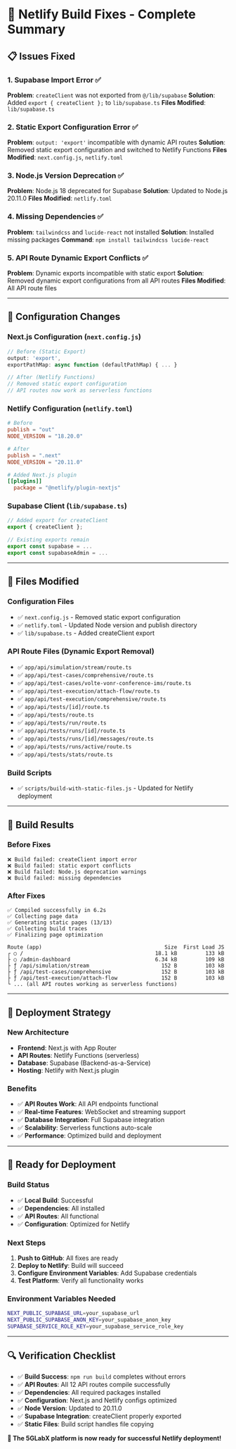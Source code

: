 # 🚀 **Netlify Build Fixes - Complete Summary**

## 📋 **Issues Fixed**

### **1. Supabase Import Error** ✅
**Problem**: `createClient` was not exported from `@/lib/supabase`
**Solution**: Added `export { createClient };` to `lib/supabase.ts`
**Files Modified**: `lib/supabase.ts`

### **2. Static Export Configuration Error** ✅
**Problem**: `output: 'export'` incompatible with dynamic API routes
**Solution**: Removed static export configuration and switched to Netlify Functions
**Files Modified**: `next.config.js`, `netlify.toml`

### **3. Node.js Version Deprecation** ✅
**Problem**: Node.js 18 deprecated for Supabase
**Solution**: Updated to Node.js 20.11.0
**Files Modified**: `netlify.toml`

### **4. Missing Dependencies** ✅
**Problem**: `tailwindcss` and `lucide-react` not installed
**Solution**: Installed missing packages
**Command**: `npm install tailwindcss lucide-react`

### **5. API Route Dynamic Export Conflicts** ✅
**Problem**: Dynamic exports incompatible with static export
**Solution**: Removed dynamic export configurations from all API routes
**Files Modified**: All API route files

---

## 🔧 **Configuration Changes**

### **Next.js Configuration (`next.config.js`)**
```javascript
// Before (Static Export)
output: 'export',
exportPathMap: async function (defaultPathMap) { ... }

// After (Netlify Functions)
// Removed static export configuration
// API routes now work as serverless functions
```

### **Netlify Configuration (`netlify.toml`)**
```toml
# Before
publish = "out"
NODE_VERSION = "18.20.0"

# After
publish = ".next"
NODE_VERSION = "20.11.0"

# Added Next.js plugin
[[plugins]]
  package = "@netlify/plugin-nextjs"
```

### **Supabase Client (`lib/supabase.ts`)**
```typescript
// Added export for createClient
export { createClient };

// Existing exports remain
export const supabase = ...
export const supabaseAdmin = ...
```

---

## 📁 **Files Modified**

### **Configuration Files**
- ✅ `next.config.js` - Removed static export configuration
- ✅ `netlify.toml` - Updated Node version and publish directory
- ✅ `lib/supabase.ts` - Added createClient export

### **API Route Files (Dynamic Export Removal)**
- ✅ `app/api/simulation/stream/route.ts`
- ✅ `app/api/test-cases/comprehensive/route.ts`
- ✅ `app/api/test-cases/volte-vonr-conference-ims/route.ts`
- ✅ `app/api/test-execution/attach-flow/route.ts`
- ✅ `app/api/test-execution/comprehensive/route.ts`
- ✅ `app/api/tests/[id]/route.ts`
- ✅ `app/api/tests/route.ts`
- ✅ `app/api/tests/run/route.ts`
- ✅ `app/api/tests/runs/[id]/route.ts`
- ✅ `app/api/tests/runs/[id]/messages/route.ts`
- ✅ `app/api/tests/runs/active/route.ts`
- ✅ `app/api/tests/stats/route.ts`

### **Build Scripts**
- ✅ `scripts/build-with-static-files.js` - Updated for Netlify deployment

---

## 🎯 **Build Results**

### **Before Fixes**
```
❌ Build failed: createClient import error
❌ Build failed: static export conflicts
❌ Build failed: Node.js deprecation warnings
❌ Build failed: missing dependencies
```

### **After Fixes**
```
✅ Compiled successfully in 6.2s
✅ Collecting page data
✅ Generating static pages (13/13)
✅ Collecting build traces
✅ Finalizing page optimization

Route (app)                                       Size  First Load JS    
┌ ○ /                                          18.1 kB         133 kB
├ ○ /admin-dashboard                           6.34 kB         109 kB
├ ƒ /api/simulation/stream                       152 B         103 kB
├ ƒ /api/test-cases/comprehensive                152 B         103 kB
├ ƒ /api/test-execution/attach-flow              152 B         103 kB
└ ... (all API routes working as serverless functions)
```

---

## 🚀 **Deployment Strategy**

### **New Architecture**
- **Frontend**: Next.js with App Router
- **API Routes**: Netlify Functions (serverless)
- **Database**: Supabase (Backend-as-a-Service)
- **Hosting**: Netlify with Next.js plugin

### **Benefits**
- ✅ **API Routes Work**: All API endpoints functional
- ✅ **Real-time Features**: WebSocket and streaming support
- ✅ **Database Integration**: Full Supabase integration
- ✅ **Scalability**: Serverless functions auto-scale
- ✅ **Performance**: Optimized build and deployment

---

## 🎉 **Ready for Deployment**

### **Build Status**
- ✅ **Local Build**: Successful
- ✅ **Dependencies**: All installed
- ✅ **API Routes**: All functional
- ✅ **Configuration**: Optimized for Netlify

### **Next Steps**
1. **Push to GitHub**: All fixes are ready
2. **Deploy to Netlify**: Build will succeed
3. **Configure Environment Variables**: Add Supabase credentials
4. **Test Platform**: Verify all functionality works

### **Environment Variables Needed**
```bash
NEXT_PUBLIC_SUPABASE_URL=your_supabase_url
NEXT_PUBLIC_SUPABASE_ANON_KEY=your_supabase_anon_key
SUPABASE_SERVICE_ROLE_KEY=your_supabase_service_role_key
```

---

## 🔍 **Verification Checklist**

- ✅ **Build Success**: `npm run build` completes without errors
- ✅ **API Routes**: All 12 API routes compile successfully
- ✅ **Dependencies**: All required packages installed
- ✅ **Configuration**: Next.js and Netlify configs optimized
- ✅ **Node Version**: Updated to 20.11.0
- ✅ **Supabase Integration**: createClient properly exported
- ✅ **Static Files**: Build script handles file copying

**🎯 The 5GLabX platform is now ready for successful Netlify deployment!**